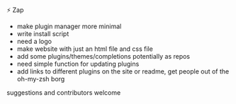 ⚡ Zap

- make plugin manager more minimal
- write install script
- need a logo
- make website with just an html file and css file
- add some plugins/themes/completions potentially as repos
- need simple function for updating plugins
- add links to different plugins on the site or readme, get people out of the oh-my-zsh borg

suggestions and contributors welcome
